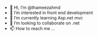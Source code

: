 - 👋 Hi, I’m @thameezahmd
- 👀 I’m interested in front end development
- 🌱 I’m currently learning Asp.net mvc
- 💞️ I’m looking to collaborate on .net
- 📫 How to reach me ...

<!---
thameezahmd/thameezahmd is a ✨ special ✨ repository because its `README.md` (this file) appears on your GitHub profile.
You can click the Preview link to take a look at your changes.
--->
